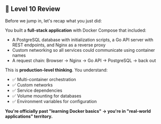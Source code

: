 ## 📝 Level 10 Review

Before we jump in, let's recap what you just did:

You built a **full-stack application** with Docker Compose that included:

- A PostgreSQL database with initialization scripts, a Go API server with REST endpoints, and Nginx as a reverse proxy
- Custom networking so all services could communicate using container names
- A request chain: Browser → Nginx → Go API → PostgreSQL → back out

This is **production-level thinking**. You understand:
- ✅ Multi-container orchestration
- ✅ Custom networks
- ✅ Service dependencies
- ✅ Volume mounting for databases
- ✅ Environment variables for configuration

**You're officially past "learning Docker basics" → you're in "real-world applications" territory.**
